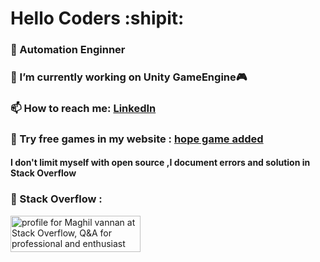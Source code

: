# Hello Coders :shipit: 

### :robot: Automation Enginner
### 🔭 I’m currently working on Unity GameEngine:video_game:
### 📫 How to reach me: [LinkedIn](https://www.linkedin.com/in/maghilvannanm/)
### :bust_in_silhouette: Try free games in my website : [hope game added](https://maghil.github.io/)
#### I don't limit myself with open source ,I document errors and solution in Stack Overflow 
### 💬 Stack Overflow : 
<a href="https://stackoverflow.com/users/11373443/maghil-vannan"><img src="https://stackoverflow.com/users/flair/11373443.png?theme=dark" width="208" height="58" alt="profile for Maghil vannan at Stack Overflow, Q&amp;A for professional and enthusiast programmers" title="profile for Maghil vannan at Stack Overflow, Q&amp;A for professional and enthusiast programmers"></a>


<!--
**Maghil/Maghil** is a ✨ _special_ ✨ repository because its `README.md` (this file) appears on your GitHub profile.

Here are some ideas to get you started:

- 🔭 I’m currently working on ...
- 🌱 I’m currently learning ...
- 👯 I’m looking to collaborate on ...
- 🤔 I’m looking for help with ...
- 💬 Ask me about ...
- 📫 How to reach me: ...
- 😄 Pronouns: ...
- ⚡ Fun fact: ...
-->
